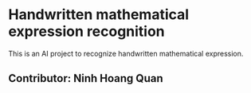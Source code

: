 # Handwritten mathematical expression recognition
This is an AI project to recognize handwritten mathematical expression.
## Contributor: Ninh Hoang Quan
